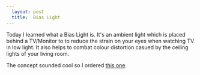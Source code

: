 ```yaml
---
  layout: post
  title:  Bias Light
---
```


Today I learned what a Bias Light is. It's an ambient light which is placed behind a TV/Monitor to to reduce the strain on your eyes when watching TV in low light. It also helps to combat colour distortion casued by the ceiling lights of your living room.

The concept sounded cool so I ordered [this one](http://amzn.to/2k1hVrE).

